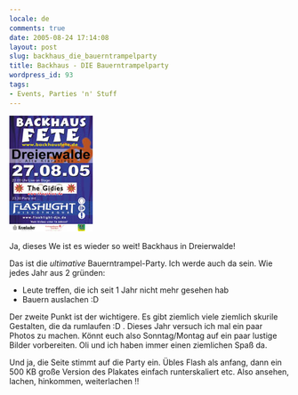 ```yaml
---
locale: de
comments: true
date: 2005-08-24 17:14:08
layout: post
slug: backhaus_die_bauerntrampelparty
title: Backhaus - DIE Bauerntrampelparty
wordpress_id: 93
tags:
- Events, Parties 'n' Stuff
---
```


[![Backhaus](/images/2005-08-24-backhaus_die_bauerntrampelparty/backhausfete2005_01.jpg)](http://www.backhausfete.de/)

Ja, dieses We ist es wieder so weit! Backhaus in Dreierwalde!

Das ist die *ultimative* Bauerntrampel-Party. Ich werde auch da sein. Wie jedes
Jahr aus 2 gründen: 

  * Leute treffen, die ich seit 1 Jahr nicht mehr gesehen hab
  * Bauern auslachen :D

Der zweite Punkt ist der wichtigere. Es gibt ziemlich viele ziemlich skurile
Gestalten, die da rumlaufen :D . Dieses Jahr versuch ich mal ein paar Photos zu
machen. Könnt euch also Sonntag/Montag auf ein paar lustige Bilder vorbereiten.
Oli und ich haben immer einen ziemlichen Spaß da.

Und ja, die Seite stimmt auf die Party ein. Übles Flash als anfang, dann ein
500 KB große Version des Plakates einfach runterskaliert etc. Also ansehen,
lachen, hinkommen, weiterlachen !!

